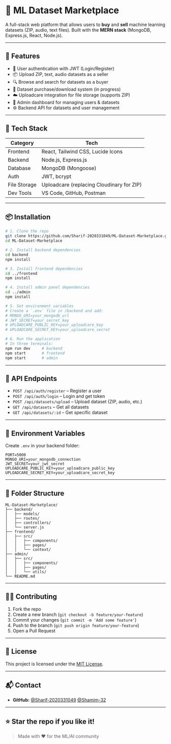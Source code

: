 
# 🧠 ML Dataset Marketplace

A full-stack web platform that allows users to **buy** and **sell** machine learning datasets (ZIP, audio, text files). Built with the **MERN stack** (MongoDB, Express.js, React, Node.js).

---

## 🚀 Features

- 🔐 User authentication with JWT (Login/Register)
- 📦 Upload ZIP, text, audio datasets as a seller
- 🔍 Browse and search for datasets as a buyer
- 🛒 Dataset purchase/download system (in progress)
- ☁️ Uploadcare integration for file storage (supports ZIP)
- 📁 Admin dashboard for managing users & datasets
- ⚙️ Backend API for datasets and user management

---


## 🧰 Tech Stack

| Category      | Tech                                           |
|---------------|------------------------------------------------|
| Frontend      | React, Tailwind CSS, Lucide Icons              |
| Backend       | Node.js, Express.js                            |
| Database      | MongoDB (Mongoose)                             |
| Auth          | JWT, bcrypt                                    |
| File Storage  | Uploadcare (replacing Cloudinary for ZIP)      |
| Dev Tools     | VS Code, GitHub, Postman                       |

---

## 📦 Installation

```bash
# 1. Clone the repo
git clone https://github.com/Sharif-2020331049/ML-Dataset-Marketplace.git
cd ML-Dataset-Marketplace

# 2. Install backend dependencies
cd backend
npm install

# 3. Install frontend dependencies
cd ../frontend
npm install

# 4. Install admin panel dependencies
cd ../admin
npm install

# 5. Set environment variables
# Create a `.env` file in /backend and add:
# MONGO_URI=your_mongodb_url
# JWT_SECRET=your_secret_key
# UPLOADCARE_PUBLIC_KEY=your_uploadcare_key
# UPLOADCARE_SECRET_KEY=your_uploadcare_secret

# 6. Run the application
# In three terminals:
npm run dev     # backend
npm start       # frontend
npm start       # admin
```

---

## 🧪 API Endpoints

- `POST /api/auth/register` – Register a user
- `POST /api/auth/login` – Login and get token
- `POST /api/datasets/upload` – Upload dataset (ZIP, audio, etc.)
- `GET /api/datasets` – Get all datasets
- `GET /api/datasets/:id` – Get specific dataset

---

## 🔐 Environment Variables

Create `.env` in your backend folder:

```env
PORT=5000
MONGO_URI=your_mongodb_connection
JWT_SECRET=your_jwt_secret
UPLOADCARE_PUBLIC_KEY=your_uploadcare_public_key
UPLOADCARE_SECRET_KEY=your_uploadcare_secret_key
```

---

## 📂 Folder Structure

```
ML-Dataset-Marketplace/
├── backend/
│   ├── models/
│   ├── routes/
│   ├── controllers/
│   └── server.js
├── frontend/
│   ├── src/
│   │   ├── components/
│   │   ├── pages/
│   │   └── context/
├── admin/
│   ├── src/
│   │   ├── components/
│   │   ├── pages/
│   │   └── utils/
└── README.md
```

---

## 🙋‍♂️ Contributing

1. Fork the repo
2. Create a new branch (`git checkout -b feature/your-feature`)
3. Commit your changes (`git commit -m 'Add some feature'`)
4. Push to the branch (`git push origin feature/your-feature`)
5. Open a Pull Request

---

## 📜 License

This project is licensed under the [MIT License](LICENSE).

---

## 📬 Contact

- **GitHub:** [@Sharif-2020331049](https://github.com/Sharif-2020331049) [@Shamim-32](https://github.com/Shamim-32)

---

## ⭐️ Star the repo if you like it!

> Made with ❤️ for the ML/AI community
